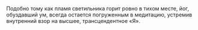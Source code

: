 Подобно тому как пламя светильника горит ровно в тихом месте, йог, обуздавший ум, всегда остается погруженным в медитацию, устремив внутренний взор на высшее, трансцендентное «Я».